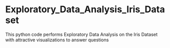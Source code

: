# Exploratory_Data_Analysis_Iris_Dataset

This python code performs Exploratory Data Analysis on the Iris Dataset with attractive visualizations to answer questions
